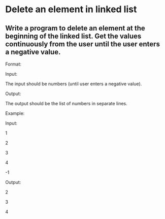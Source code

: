 # Delete an element in linked list
## Write a program to delete an element at the beginning of the linked list. Get the values continuously from the user until the user enters a negative value.



Format:

Input:

The input should be numbers (until user enters a negative value).

Output:

The output should be the list of numbers in separate lines.



Example:

Input:

1

2

3

4

-1

Output:

2

3

4